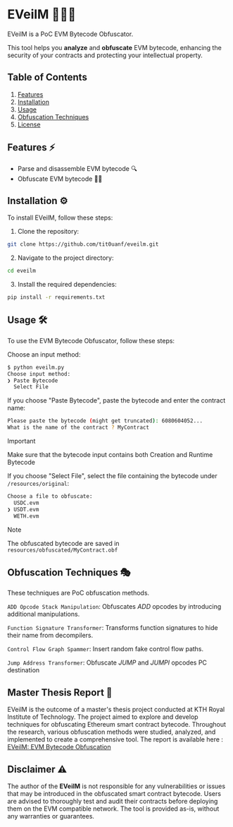 EVeilM 🦹‍♂️🔗
=======================


EVeilM is a PoC EVM Bytecode Obfuscator.

This tool helps you **analyze** and **obfuscate** EVM bytecode, enhancing the security of your contracts and protecting your intellectual property.

Table of Contents
-----------------

1. [Features](#features)
2. [Installation](#installation)
3. [Usage](#usage)
4. [Obfuscation Techniques](#obfuscation-techniques)
5. [License](#license)

Features ⚡
----------

- Parse and disassemble EVM bytecode 🔍
- Obfuscate EVM bytecode 🦹‍♂️

Installation ⚙️
-------------

To install EVeilM, follow these steps:

1. Clone the repository:
```bash
git clone https://github.com/tit0uanf/eveilm.git
```
2. Navigate to the project directory:
```bash
cd eveilm
```
3. Install the required dependencies:
```bash
pip install -r requirements.txt
```

Usage 🛠️
-------

To use the EVM Bytecode Obfuscator, follow these steps:

Choose an input method:
```bash
$ python eveilm.py
Choose input method:
❯ Paste Bytecode
  Select File
```


If you choose "Paste Bytecode", paste the bytecode and enter the contract name:
```bash
Please paste the bytecode (might get truncated): 6080604052...
What is the name of the contract ? MyContract
```
> [!IMPORTANT]
> Make sure that the bytecode input contains both Creation and Runtime Bytecode


If you choose "Select File", select the file containing the bytecode under `/resources/original`:
```bash
Choose a file to obfuscate:
  USDC.evm
❯ USDT.evm
  WETH.evm
```

> [!NOTE]
> The obfuscated bytecode are saved in `resources/obfuscated/MyContract.obf`

Obfuscation Techniques 🎭
-----------------------

These techniques are PoC obfuscation methods.


`ADD Opcode Stack Manipulation`: Obfuscates *ADD* opcodes by introducing additional manipulations.

`Function Signature Transformer`: Transforms function signatures to hide their name from decompilers.

`Control Flow Graph Spammer`: Insert random fake control flow paths.

`Jump Address Transformer`:  Obfuscate *JUMP* and *JUMPI* opcodes PC destination


Master Thesis Report 📝
-------
EVeilM is the outcome of a master's thesis project conducted at KTH Royal Institute of Technology. The project aimed to explore and develop techniques for obfuscating Ethereum smart contract bytecode. Throughout the research, various obfuscation methods were studied, analyzed, and implemented to create a comprehensive tool.
The report is available here : [EVeilM: EVM Bytecode Obfuscation](Master_Thesis_Report_KTH.pdf)


Disclaimer ⚠️
-------
The author of the **EVeilM** is not responsible for any vulnerabilities or issues that may be introduced in the obfuscated smart contract bytecode. Users are advised to thoroughly test and audit their contracts before deploying them on the EVM compatible network. The tool is provided as-is, without any warranties or guarantees.
